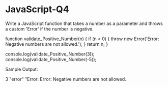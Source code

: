 # JavaScript-Q4
Write a JavaScript function that takes a number as a parameter and throws a custom 'Error' if the number is negative.

function validate_Positive_Number(n) {
  if (n < 0) {
    throw new Error('Error: Negative numbers are not allowed.');
  }
  return n;
}

console.log(validate_Positive_Number(3));
console.log(validate_Positive_Number(-5));


Sample Output:

3
"error"
"Error: Error: Negative numbers are not allowed.
